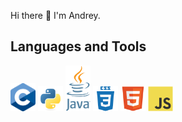Hi there 👋 I'm Andrey.

## Languages and Tools
<img src="/images/C_Logo.png" width="40">
<img src="/images/python-original.svg" width="40">
<img src="/images/Java_programming_language_logo.svg" width="40">

<img src="/images/css3-plain-wordmark.svg" width="40">
<img src="/images/html5-original.svg" width="40">
<img src="/images/javascript-original.svg" width="40">






<!--
**A-Skvortsov/A-Skvortsov** is a ✨ _special_ ✨ repository because its `README.md` (this file) appears on your GitHub profile.

Here are some ideas to get you started:

- 🔭 I’m currently working on ...
- 🌱 I’m currently learning ...
- 👯 I’m looking to collaborate on ...
- 🤔 I’m looking for help with ...
- 💬 Ask me about ...
- 📫 How to reach me: ...
- 😄 Pronouns: ...
- ⚡ Fun fact: ...
-->

